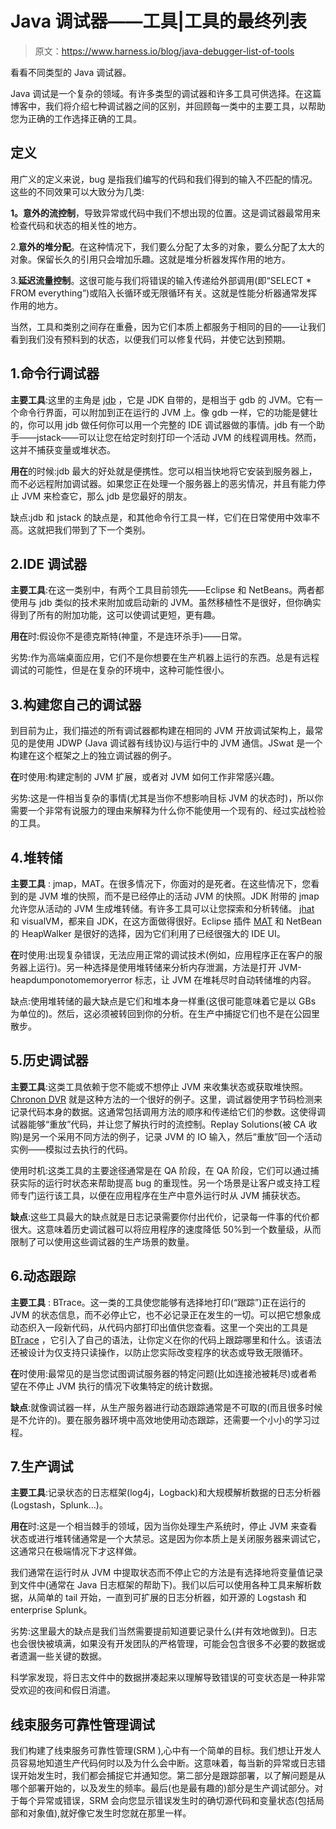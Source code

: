 # Java 调试器——工具|工具的最终列表

> 原文：<https://www.harness.io/blog/java-debugger-list-of-tools>

看看不同类型的 Java 调试器。

Java 调试是一个复杂的领域。有许多类型的调试器和许多工具可供选择。在这篇博客中，我们将介绍七种调试器之间的区别，并回顾每一类中的主要工具，以帮助您为正确的工作选择正确的工具。

## 定义

用广义的定义来说，bug 是指我们编写的代码和我们得到的输入不匹配的情况。这些的不同效果可以大致分为几类:

**1。意外的流控制**，导致异常或代码中我们不想出现的位置。这是调试器最常用来检查代码和状态的相关性的地方。

2.**意外的堆分配**。在这种情况下，我们要么分配了太多的对象，要么分配了太大的对象。保留长久的引用只会增加乐趣。这就是堆分析器发挥作用的地方。

3.**延迟流量控制**。这很可能与我们将错误的输入传递给外部调用(即“SELECT * FROM everything”)或陷入长循环或无限循环有关。这就是性能分析器通常发挥作用的地方。

当然，工具和类别之间存在重叠，因为它们本质上都服务于相同的目的——让我们看到我们没有预料到的状态，以便我们可以修复代码，并使它达到预期。

## 1.命令行调试器

**主要工具**:这里的主角是 [jdb](http://docs.oracle.com/javase/7/docs/technotes/tools/windows/jdb.html) ，它是 JDK 自带的，是相当于 gdb 的 JVM。它有一个命令行界面，可以附加到正在运行的 JVM 上。像 gdb 一样，它的功能是健壮的，你可以用 jdb 做任何你可以用一个完整的 IDE 调试器做的事情。jdb 有一个助手——jstack——可以让您在给定时刻打印一个活动 JVM 的线程调用栈。然而，这并不捕获变量或堆状态。

**用在**的时候:jdb 最大的好处就是便携性。您可以相当快地将它安装到服务器上，而不必远程附加调试器。如果您正在处理一个服务器上的恶劣情况，并且有能力停止 JVM 来检查它，那么 jdb 是您最好的朋友。

缺点:jdb 和 jstack 的缺点是，和其他命令行工具一样，它们在日常使用中效率不高。这就把我们带到了下一个类别。

## 2.IDE 调试器

**主要工具**:在这一类别中，有两个工具目前领先——Eclipse 和 NetBeans。两者都使用与 jdb 类似的技术来附加或启动新的 JVM。虽然移植性不是很好，但你确实得到了所有的附加功能，这可以使调试更短，更有趣。

**用在**时:假设你不是德克斯特(神童，不是连环杀手)——日常。

劣势:作为高端桌面应用，它们不是你想要在生产机器上运行的东西。总是有远程调试的可能性，但是在复杂的环境中，这种可能性很小。

## 3.构建您自己的调试器

到目前为止，我们描述的所有调试器都构建在相同的 JVM 开放调试架构上，最常见的是使用 JDWP (Java 调试器有线协议)与运行中的 JVM 通信。JSwat 是一个构建在这个框架之上的独立调试器的例子。

**在**时使用:构建定制的 JVM 扩展，或者对 JVM 如何工作非常感兴趣。

劣势:这是一件相当复杂的事情(尤其是当你不想影响目标 JVM 的状态时)，所以你需要一个非常有说服力的理由来解释为什么你不能使用一个现有的、经过实战检验的工具。

## 4.堆转储

**主要工具** : jmap，MAT。在很多情况下，你面对的是死者。在这些情况下，您看到的是 JVM 堆的快照，而不是已经停止的活动 JVM 的快照。JDK 附带的 jmap 允许您从活动的 JVM 生成堆转储。有许多工具可以让您探索和分析转储。 [jhat](http://docs.oracle.com/javase/6/docs/technotes/tools/share/jhat.html) 和 visualVM，都来自 JDK，在这方面做得很好。Eclipse 插件 [MAT](http://www.eclipse.org/mat/) 和 NetBean 的 HeapWalker 是很好的选择，因为它们利用了已经很强大的 IDE UI。

**在**时使用:出现复杂错误，无法应用正常的调试技术(例如，应用程序正在客户的服务器上运行)。另一种选择是使用堆转储来分析内存泄漏，方法是打开 JVM-heapdumponotomemoryerror 标志，让 JVM 在堆耗尽时自动转储堆的内容。

缺点:使用堆转储的最大缺点是它们和堆本身一样重(这很可能意味着它是以 GBs 为单位的)。然后，这必须被转回到你的分析。在生产中捕捉它们也不是在公园里散步。

## 5.历史调试器

**主要工具**:这类工具依赖于您不能或不想停止 JVM 来收集状态或获取堆快照。 [Chronon DVR](http://chrononsystems.com/) 就是这种方法的一个很好的例子。这里，调试器使用字节码检测来记录代码本身的数据。这通常包括调用方法的顺序和传递给它们的参数。这使得调试器能够“重放”代码，并让您了解执行时的流控制。Replay Solutions(被 CA 收购)是另一个采用不同方法的例子，记录 JVM 的 IO 输入，然后“重放”回一个活动实例——模拟过去执行的代码。

使用时机:这类工具的主要途径通常是在 QA 阶段，在 QA 阶段，它们可以通过捕获实际的运行时状态来帮助提高 bug 的重现性。另一个场景是让客户或支持工程师专门运行该工具，以便在应用程序在生产中意外运行时从 JVM 捕获状态。

**缺点**:这些工具最大的缺点就是日志记录需要你付出代价，记录每一件事的代价都很大。这意味着历史调试器可以将应用程序的速度降低 50%到一个数量级，从而限制了可以使用这些调试器的生产场景的数量。

## 6.动态跟踪

**主要工具** : BTrace。这一类的工具使您能够有选择地打印(“跟踪”)正在运行的 JVM 的状态信息，而不必停止它，也不必记录正在发生的一切。可以把它想象成动态织入一段新代码，从代码内部打印出值供您查看。这里一个突出的工具是 [BTrace](https://kenai.com/projects/btrace) ，它引入了自己的语法，让你定义在你的代码上跟踪哪里和什么。该语法还被设计为仅支持只读操作，以防止您实际改变程序的状态或导致无限循环。

**在**时使用:最常见的是当您试图调试服务器的特定问题(比如连接池被耗尽)或者希望在不停止 JVM 执行的情况下收集特定的统计数据。

**缺点**:就像调试器一样，从生产服务器进行动态跟踪通常是不可取的(而且很多时候是不允许的)。要在服务器环境中高效地使用动态跟踪，还需要一个小小的学习过程。

## 7.生产调试

**主要工具**:记录状态的日志框架(log4j，Logback)和大规模解析数据的日志分析器(Logstash，Splunk…)。

**用在**时:这是一个相当棘手的领域，因为当你处理生产系统时，停止 JVM 来查看状态或进行堆转储通常是一个大禁忌。这是因为你本质上是关闭服务器来调试它，这通常只在极端情况下才这样做。

我们通常在运行时从 JVM 中提取状态而不停止它的方法是有选择地将变量值记录到文件中(通常在 Java 日志框架的帮助下)。我们以后可以使用各种工具来解析数据，从简单的 tail 开始，一直到可扩展的日志分析器，如开源的 Logstash 和 enterprise Splunk。

劣势:这里最大的缺点是我们当然需要提前知道要记录什么(并有效地做到)。日志也会很快被填满，如果没有开发团队的严格管理，可能会包含很多不必要的数据或者遗漏一些关键的数据。

科学家发现，将日志文件中的数据拼凑起来以理解导致错误的可变状态是一种非常受欢迎的夜间和假日消遣。

## **线束服务可靠性管理调试**

我们构建了线束服务可靠性管理(SRM ),心中有一个简单的目标。我们想让开发人员容易地知道生产代码何时以及为什么会中断。这意味着，每当新的异常或日志错误开始发生时，我们都会捕捉它并通知您。第二部分是跟踪部署，以了解问题是从哪个部署开始的，以及发生的频率。最后(也是最有趣的)部分是生产调试部分。对于每个异常或错误，SRM 会向您显示错误发生时的确切源代码和变量状态(包括局部和对象值),就好像它发生时您就在那里一样。